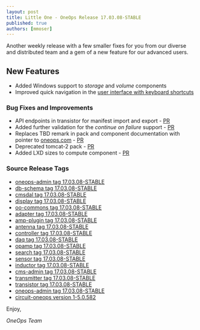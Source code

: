 ```yaml
---
layout: post
title: Little One - OneOps Release 17.03.08-STABLE
published: true 
authors: [mmoser]
---
```


Another weekly release with a few smaller fixes for you from our diverse and distributed team and a gem of a new feature
for our advanced users.

<!--more-->

## New Features

* Added Windows support to _storage_ and _volume_ components
* Improved quick navigation in the [user interface with keyboard shortcuts](/user/general/user-interface.html)

### Bug Fixes and Improvements

* API endpoints in transistor for manifest import and export - [PR](https://github.com/oneops/transistor/pull/100)
* Added further validation for the _continue on failure_ support - [PR](https://github.com/oneops/controller/pull/48)
* Replaces TBD remark in pack and component documentation with pointer to [oneops.com](http://oneops.com) - [PR](https://github.com/oneops/circuit-oneops-1/pull/726)
* Deprecated tomcat-2 pack - [PR](https://github.com/oneops/circuit-oneops-1/pull/728)
* Added LXD sizes to compute component - [PR](https://github.com/oneops/circuit-oneops-1/pull/731)

### Source Release Tags

- [oneops-admin tag 17.03.08-STABLE](https://github.com/oneops/oneops-admin/tree/17.03.08-STABLE)
- [db-schema tag 17.03.08-STABLE](https://github.com/oneops/db-schema/tree/17.03.08-STABLE)
- [cmsdal tag 17.03.08-STABLE](https://github.com/oneops/cmsdal/tree/17.03.08-STABLE)
- [display tag 17.03.08-STABLE](https://github.com/oneops/display/tree/17.03.08-STABLE)
- [oo-commons tag 17.03.08-STABLE](https://github.com/oneops/oo-commons/tree/17.03.08-STABLE)
- [adapter tag 17.03.08-STABLE](https://github.com/oneops/adapter/tree/17.03.08-STABLE)
- [amp-plugin tag 17.03.08-STABLE](https://github.com/oneops/amq-plugin/tree/17.03.08-STABLE)
- [antenna tag 17.03.08-STABLE](https://github.com/oneops/antenna/tree/17.03.08-STABLE)
- [controller tag 17.03.08-STABLE](https://github.com/oneops/controller/tree/17.03.08-STABLE)
- [daq tag 17.03.08-STABLE](https://github.com/oneops/daq/tree/17.03.08-STABLE)
- [opamp tag 17.03.08-STABLE](https://github.com/oneops/opamp/tree/17.03.08-STABLE)
- [search tag 17.03.08-STABLE](https://github.com/oneops/search/tree/17.03.08-STABLE)
- [sensor tag 17.03.08-STABLE](https://github.com/oneops/sensor/tree/17.03.08-STABLE)
- [inductor tag 17.03.08-STABLE](https://github.com/oneops/inductor/tree/17.03.08-STABLE)
- [cms-admin tag 17.03.08-STABLE](https://github.com/oneops/cms-admin/tree/17.03.08-STABLE)
- [transmitter tag 17.03.08-STABLE](https://github.com/oneops/transmitter/tree/17.03.08-STABLE)
- [transistor tag 17.03.08-STABLE](https://github.com/oneops/transistor/tree/17.03.08-STABLE)
- [oneops-admin tag 17.03.08-STABLE](https://github.com/oneops/oneops-admin/tree/17.03.08-STABLE)
- [circuit-oneops version 1-5.0.582](https://github.com/oneops/circuit-oneops-1/releases/tag/circuit-oneops-1-5.0.582)

Enjoy,

_OneOps Team_

